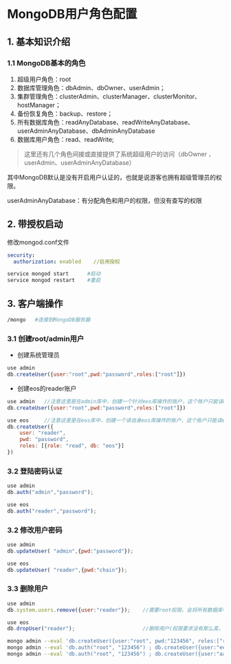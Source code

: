 # MongoDB用户角色配置

## 1. 基本知识介绍

### 1.1 MongoDB基本的角色

1. 超级用户角色：root 
2. 数据库管理角色：dbAdmin、dbOwner、userAdmin；
3. 集群管理角色：clusterAdmin、clusterManager、clusterMonitor、hostManager；
4. 备份恢复角色：backup、restore；
5. 所有数据库角色：readAnyDatabase、readWriteAnyDatabase、userAdminAnyDatabase、dbAdminAnyDatabase
6. 数据库用户角色：read、readWrite;

> 这里还有几个角色间接或直接提供了系统超级用户的访问（dbOwner 、userAdmin、userAdminAnyDatabase）

其中MongoDB默认是没有开启用户认证的，也就是说游客也拥有超级管理员的权限。

userAdminAnyDatabase：有分配角色和用户的权限，但没有查写的权限

## 2. 带授权启动

修改mongod.conf文件

```yaml
security:
  authorization: enabled    //启用授权
```

```bash
service mongod start      #启动
service mongod restart    #重启
```

## 3. 客户端操作

```bash
/mongo   #连接到MongoDB服务器
```

### 3.1 创建root/admin用户

- 创建系统管理员

```js
use admin
db.createUser({user:"root",pwd:"password",roles:["root"]})
```

- 创建eos的reader账户

```js
use admin   //注意这里是在admin库中，创建一个针对eos库操作的账户，这个账户只能读eos库
db.createUser({user:"root",pwd:"password",roles:["root"]})

use eos     //注意这里是在eos库中，创建一个读自身eos库操作的账户，这个账户只能读eos库
db.createUser({
    user: "reader",
    pwd: "password",
    roles: [{role: "read", db: "eos"}]
})
```

### 3.2 登陆密码认证

```js
use admin
db.auth("admin","password");
```

```js
use eos
db.auth("reader","password");
```

### 3.2 修改用户密码

```js
use admin
db.updateUser( "admin",{pwd:"password"});
```

```js
use eos
db.updateUser( "reader",{pwd:"chain"});
```

### 3.3 删除用户

```js
use admin
db.system.users.remove({user:"reader"});    //需要root权限，会将所有数据库中的reader用户删除

use eos
db.dropUser("reader");                      //删除用户(权限要求没有那么高，只删除本数据中的reader用户)
```

```bash
mongo admin --eval 'db.createUser({user:"root", pwd:"123456", roles:["root"]})'
mongo admin --eval 'db.auth("root", "123456") ; db.createUser({user:"eoser", pwd:"123456", roles:[{role:"dbAdmin", db:"eos"}]})'
mongo admin --eval 'db.auth("root", "123456") ; db.createUser({user:"aaa", pwd:"123456", roles:[{role:"dbOwnew", db:"eos"}]})'
```
